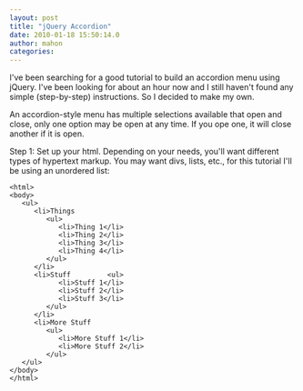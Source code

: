 ```yaml
---
layout: post
title: "jQuery Accordion"
date: 2010-01-18 15:50:14.0
author: mahon
categories: 
---
```

I've been searching for a good tutorial to build an accordion menu using jQuery. I've been looking for about an hour now and I still haven't found any simple (step-by-step) instructions. So I decided to make my own.

An accordion-style menu has multiple selections available that open and close, only one option may be open at any time. If you ope one, it will close another if it is open.

Step 1: Set up your html.
Depending on your needs, you'll want different types of hypertext markup. You may want divs, lists, etc., for this tutorial I'll be using an unordered list:
<pre><code>&lt;html&gt;
&lt;body&gt;
   &lt;ul&gt;
      &lt;li&gt;Things
         &lt;ul&gt;
            &lt;li&gt;Thing 1&lt;/li&gt;
            &lt;li&gt;Thing 2&lt;/li&gt;
            &lt;li&gt;Thing 3&lt;/li&gt;
            &lt;li&gt;Thing 4&lt;/li&gt;
         &lt;/ul&gt;
      &lt;/li&gt;
      &lt;li&gt;Stuff         &lt;ul&gt;
            &lt;li&gt;Stuff 1&lt;/li&gt;
            &lt;li&gt;Stuff 2&lt;/li&gt;
            &lt;li&gt;Stuff 3&lt;/li&gt;
         &lt;/ul&gt;
      &lt;/li&gt;
      &lt;li&gt;More Stuff
         &lt;ul&gt;
            &lt;li&gt;More Stuff 1&lt;/li&gt;
            &lt;li&gt;More Stuff 2&lt;/li&gt;
         &lt;/ul&gt;
   &lt;/ul&gt;
&lt;/body&gt;
&lt;/html&gt;</code></pre>